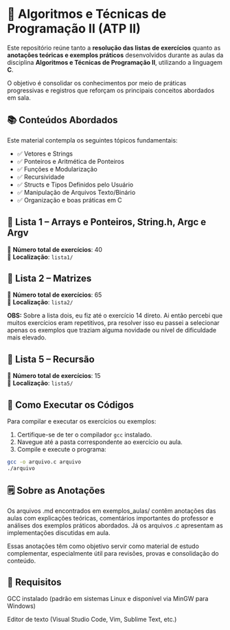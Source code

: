 # 🧠 Algoritmos e Técnicas de Programação II (ATP II)

Este repositório reúne tanto a **resolução das listas de exercícios** quanto as **anotações teóricas e exemplos práticos** desenvolvidos durante as aulas da disciplina **Algoritmos e Técnicas de Programação II**, utilizando a linguagem **C**.

O objetivo é consolidar os conhecimentos por meio de práticas progressivas e registros que reforçam os principais conceitos abordados em sala.


## 📚 Conteúdos Abordados

Este material contempla os seguintes tópicos fundamentais:

- ✅ Vetores e Strings  
- ✅ Ponteiros e Aritmética de Ponteiros  
- ✅ Funções e Modularização  
- ✅ Recursividade  
- ✅ Structs e Tipos Definidos pelo Usuário  
- ✅ Manipulação de Arquivos Texto/Binário  
- ✅ Organização e boas práticas em C  


## 🧩 Lista 1 – Arrays e Ponteiros, String.h, Argc e Argv
📝 **Número total de exercícios**: 40  
📂 **Localização**: `lista1/`

## 🧩 Lista 2 – Matrizes
📝 **Número total de exercícios**: 65  
📂 **Localização**: `lista2/`

**OBS:** Sobre a lista dois, eu fiz até o exercício 14 direto. Ai então percebi que muitos exercícios eram repetitivos, pra resolver isso eu passei a selecionar apenas os exemplos que traziam alguma novidade ou nível de dificuldade mais elevado.

## 🧩 Lista 5 – Recursão
📝 **Número total de exercícios**: 15  
📂 **Localização**: `lista5/`

## 🧪 Como Executar os Códigos

Para compilar e executar os exercícios ou exemplos:

1. Certifique-se de ter o compilador `gcc` instalado.
2. Navegue até a pasta correspondente ao exercício ou aula.
3. Compile e execute o programa:

```bash
gcc -o arquivo.c arquivo
./arquivo
```


## 🗒️ Sobre as Anotações
Os arquivos .md encontrados em exemplos_aulas/ contêm anotações das aulas com explicações teóricas, comentários importantes do professor e análises dos exemplos práticos abordados. Já os arquivos .c apresentam as implementações discutidas em aula.

Essas anotações têm como objetivo servir como material de estudo complementar, especialmente útil para revisões, provas e consolidação do conteúdo.

## 📌 Requisitos
GCC instalado (padrão em sistemas Linux e disponível via MinGW para Windows)

Editor de texto (Visual Studio Code, Vim, Sublime Text, etc.)